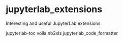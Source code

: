 # jupyterlab_extensions
Interesting and useful JupyterLab extensions

jupyterlab-toc
voila
nb2xls
jupyterlab_code_formatter
